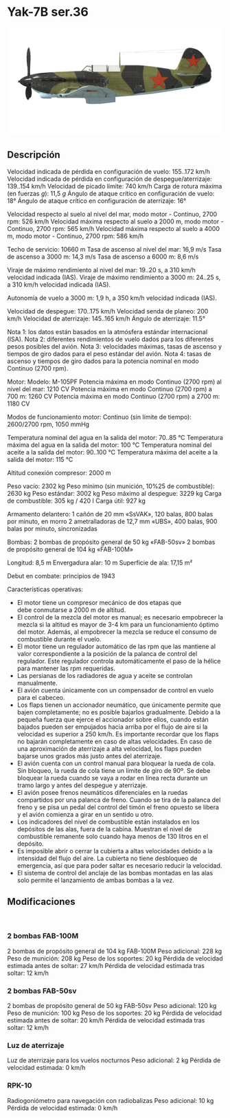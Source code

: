 # Yak-7B ser.36

![yak7bs36](../images/yak7bs36.png)

## Descripción

Velocidad indicada de pérdida en configuración de vuelo: 155..172 km/h
Velocidad indicada de pérdida en configuración de despegue/aterrizaje: 139..154 km/h
Velocidad de picado límite: 740 km/h
Carga de rotura máxima (en fuerzas <i>g</i>): 11,5 <i>g</i>
Ángulo de ataque crítico en configuración de vuelo: 18°
Ángulo de ataque crítico en configuración de aterrizaje: 16°

Velocidad respecto al suelo al nivel del mar, modo motor - Continuo, 2700 rpm: 526 km/h
Velocidad máxima respecto al suelo a 2000 m, modo motor - Continuo, 2700 rpm: 565 km/h
Velocidad máxima respecto al suelo a 4000 m, modo motor - Continuo, 2700 rpm: 586 km/h

Techo de servicio: 10660 m
Tasa de ascenso al nivel del mar: 16,9 m/s
Tasa de ascenso a 3000 m: 14,3 m/s
Tasa de ascenso a 6000 m: 8,6 m/s

Viraje de máximo rendimiento al nivel del mar: 19..20 s, a 310 km/h velocidad indicada (IAS).
Viraje de máximo rendimiento a 3000 m: 24..25 s, a 310 km/h velocidad indicada (IAS).

Autonomía de vuelo a 3000 m: 1,9 h, a 350 km/h velocidad indicada (IAS).

Velocidad de despegue: 170..175 km/h
Velocidad senda de planeo: 200 km/h
Velocidad de aterrizaje: 145..165 km/h
Ángulo de aterrizaje: 11.5°

Nota 1: los datos están basados en la atmósfera estándar internacional (ISA).
Nota 2: diferentes rendimientos de vuelo dados para los diferentes pesos posibles del avión.
Nota 3: velocidades máximas, tasas de ascenso y tiempos de giro dados para el peso estándar del avión.
Nota 4: tasas de ascenso y tiempos de giro dados para la potencia nominal en modo Continuo (2700 rpm).

Motor:
Modelo: M-105PF
Potencia máxima en modo Continuo (2700 rpm) al nivel del mar: 1210 CV
Potencia máxima en modo Continuo (2700 rpm) a 700 m: 1260 CV
Potencia máxima en modo Continuo (2700 rpm) a 2700 m: 1180 CV

Modos de funcionamiento motor:
Continuo (sin límite de tiempo): 2600/2700 rpm, 1050 mmHg

Temperatura nominal del agua en la salida del motor: 70..85 °C
Temperatura máxima del agua en la salida del motor: 100 °C
Temperatura nominal del aceite a la salida del motor: 90..100 °C
Temperatura máxima del aceite a la salida del motor: 115 °C

Altitud conexión compresor: 2000 m

Peso vacío: 2302 kg
Peso mínimo (sin munición, 10%25 de combustible): 2630 kg
Peso estándar: 3002 kg
Peso máximo al despegue: 3229 kg
Carga de combustible: 305 kg / 420 l
Carga útil: 927 kg

Armamento delantero:
1 cañón de 20 mm «SsVAK», 120 balas, 800 balas por minuto, en morro
2 ametralladoras de 12,7 mm «UBS», 400 balas, 900 balas por minuto, sincronizadas

Bombas:
2 bombas de propósito general de 50 kg «FAB-50sv»
2 bombas de propósito general de 104 kg «FAB-100M»

Longitud: 8,5 m
Envergadura alar: 10 m
Superficie de ala: 17,15 m²

Debut en combate: principios de 1943

Características operativas:
- El motor tiene un compresor mecánico de dos etapas que debe conmutarse a 2000 m de altitud.
- El control de la mezcla del motor es manual; es necesario empobrecer la mezcla si la altitud es mayor de 3-4 km para un funcionamiento óptimo del motor. Además, al empobrecer la mezcla se reduce el consumo de combustible durante el vuelo.
- El motor tiene un regulador automático de las rpm que las mantiene al valor correspondiente a la posición de la palanca de control del regulador. Este regulador controla automáticamente el paso de la hélice para mantener las rpm requeridas.
- Las persianas de los radiadores de agua y aceite se controlan manualmente.
- El avión cuenta únicamente con un compensador de control en vuelo para el cabeceo.
- Los flaps tienen un accionador neumático, que únicamente permite que bajen completamente; no es posible bajarlos gradualmente. Debido a la pequeña fuerza que ejerce el accionador sobre ellos, cuando están bajados pueden ser empujados hacia arriba por el flujo de aire si la velocidad es superior a 250 km/h. Es importante recordar que los flaps no bajarán completamente en caso de altas velocidades. En caso de una aproximación de aterrizaje a alta velocidad, los flaps pueden bajarse unos grados más justo antes del aterrizaje.
- El avión cuenta con un control manual para bloquear la rueda de cola. Sin bloqueo, la rueda de cola tiene un límite de giro de 90º. Se debe bloquear la rueda cuando se vaya a rodar en línea recta durante un tramo largo y antes del despegue y aterrizaje.
- El avión posee frenos neumáticos diferenciales en la ruedas compartidos por una palanca de freno. Cuando se tira de la palanca del freno y se pisa un pedal del control del timón el freno opuesto se libera y el avión comienza a girar en un sentido u otro.
- Los indicadores del nivel de combustible están instalados en los depósitos de las alas, fuera de la cabina. Muestran el nivel de combustible remanente solo cuando haya menos de 130 litros en el depósito.
- Es imposible abrir o cerrar la cubierta a altas velocidades debido a la intensidad del flujo del aire. La cubierta no tiene desbloqueo de emergencia, así que para poder saltar es necesario reducir la velocidad.
- El sistema de control del anclaje de las bombas montadas en las alas solo permite el lanzamiento de ambas bombas a la vez.

## Modificaciones
﻿

### 2 bombas FAB-100M

2 bombas de propósito general de 104 kg FAB-100M
Peso adicional: 228 kg
Peso de munición: 208 kg
Peso de los soportes: 20 kg
Pérdida de velocidad estimada antes de soltar: 27 km/h
Pérdida de velocidad estimada tras soltar: 12 km/h﻿

### 2 bombas FAB-50sv

2 bombas de propósito general de 50 kg FAB-50sv
Peso adicional: 120 kg
Peso de munición: 100 kg
Peso de los soportes: 20 kg
Pérdida de velocidad estimada antes de soltar: 20 km/h
Pérdida de velocidad estimada tras soltar: 12 km/h﻿

### Luz de aterrizaje

Luz de aterrizaje para los vuelos nocturnos
Peso adicional: 2 kg
Pérdida de velocidad estimada: 0 km/h﻿

### RPK-10

Radiogoniómetro para navegación con radiobalizas
Peso adicional: 10 kg
Pérdida de velocidad estimada: 0 km/h
